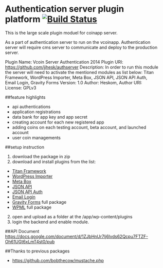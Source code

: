 Authentication server plugin platform  [![Build Status](https://travis-ci.org/jjhesk/v-server-sdk-bank.svg?branch=master)](https://travis-ci.org/jjhesk/v-server-sdk-bank)
=====================================

This is the large scale plugin moduel for coinapp server. 

As a part of authentication server to run on the vcoinapp. Authentication server will require cms server to communicate and deploy to the production server.

Plugin Name: Vcoin Server Authentication 2014
Plugin URI: https://github.com/jjhesk/authserver
Description: In order to run this module the server will need to activate the mentioned modules as list below: Titan Framework, WordPress Importer, Meta Box, JSON API, JSON API Auth, Email Login, Gravity Forms
Version: 1.0
Author: Heskom,
Author URI:
License: GPLv3

##feature highlights
 - api authentications
 - application registrations
 - data bank for app key and app secret
 - creating account for each new registered app
 - adding coins on each testing account, beta account, and launched account
 - user coin managements

##setup instruction
1. download the package in zip
2. download and install plugins from the list:  
 * [Titan Framework](https://github.com/gambitph/Titan-Framework)
 * [WordPress Importer](https://github.com/wp-plugins/wordpress-importer)
 * [Meta Box](https://github.com/rilwis/meta-box)
 * [JSON API](https://github.com/dphiffer/wp-json-api)
 * [JSON API Auth](https://github.com/jjhesk/json-api-auth-Wordpress)
 * [Email Login](https://github.com/wp-plugins/wp-email-login)
 * [Gravity Forms](http://www.gravityforms.com/) full package
 * [WPML](http://wpml.org/zh-hans/) full package
2. open and upload as a folder at the /app/wp-content/plugins
3. login the backend and enable module.

##API Document
https://docs.google.com/document/d/1ZJbHnUr7lj6lvds62Qcpu7FTZF-Oh61UGt6xLmT4st0/pub

##Thanks to previous packages
- https://github.com/bobthecow/mustache.php
